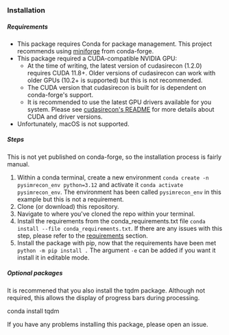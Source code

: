 ### Installation

##### Requirements

- This package requires Conda for package management. This project recommends using [miniforge](https://conda-forge.org/download/) from conda-forge.
- This package required a CUDA-compatible NVIDIA GPU:
  - At the time of writing, the latest version of cudasirecon (1.2.0) requires CUDA 11.8+. Older versions of cudasirecon can work with older GPUs (10.2+ is supported) but this is not recommended.
  - The CUDA version that cudasirecon is built for is dependent on conda-forge's support.
  - It is recommended to use the latest GPU drivers available for you system. Please see [cudasirecon's README](https://github.com/scopetools/cudasirecon/blob/main/README.md#gpu-requirements) for more details about CUDA and driver versions.
- Unfortunately, macOS is not supported.

##### Steps

This is not yet published on conda-forge, so the installation process is fairly manual.

1. Within a conda terminal, create a new environment `conda create -n pysimrecon_env python=3.12` and activate it `conda activate pysimrecon_env`. The environment has been called `pysimrecon_env` in this example but this is not a requirement.
2. Clone (or download) this repository.
3. Navigate to where you've cloned the repo within your terminal.
4. Install the requirements from the conda_requirements.txt file `conda install --file conda_requirements.txt`. If there are any issues with this step, please refer to the [requirements](#requirements) section.
5. Install the package with pip, now that the requirements have been met `python -m pip install .` The argument `-e` can be added if you want it install it in editable mode.


##### Optional packages

It is recommened that you also install the tqdm package. Although not
required, this allows the display of progress bars during processing.

conda install tqdm 

If you have any problems installing this package, please open an issue.
